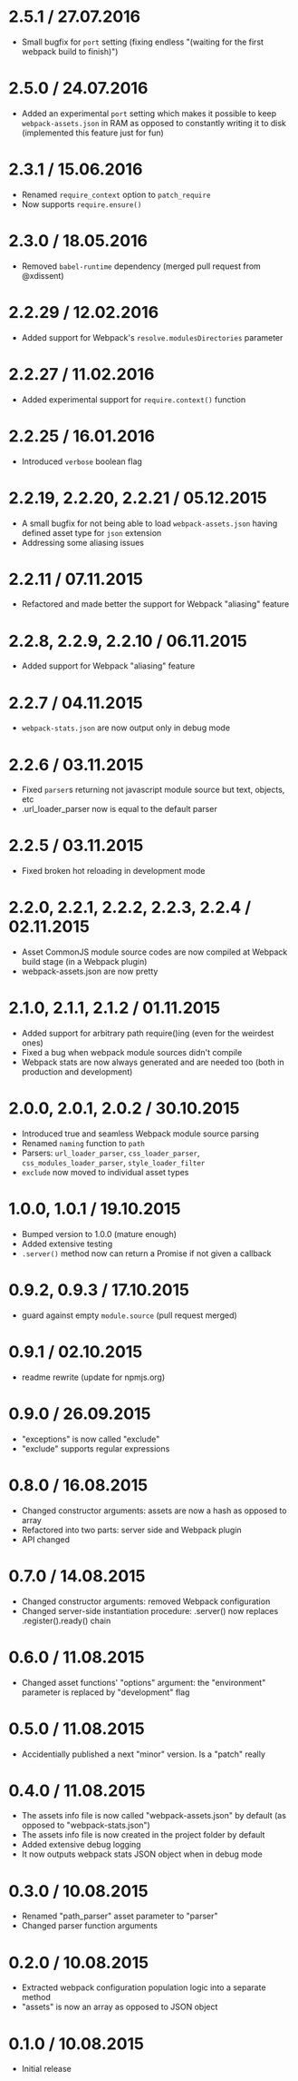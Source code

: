 2.5.1 / 27.07.2016
===================

  * Small bugfix for `port` setting (fixing endless "(waiting for the first webpack build to finish)")

2.5.0 / 24.07.2016
===================

  * Added an experimental `port` setting which makes it possible to keep `webpack-assets.json` in RAM as opposed to constantly writing it to disk (implemented this feature just for fun)

2.3.1 / 15.06.2016
===================

  * Renamed `require_context` option to `patch_require`
  * Now supports `require.ensure()`

2.3.0 / 18.05.2016
===================

  * Removed `babel-runtime` dependency (merged pull request from @xdissent)

2.2.29 / 12.02.2016
===================

  * Added support for Webpack's `resolve.modulesDirectories` parameter

2.2.27 / 11.02.2016
===================

  * Added experimental support for `require.context()` function

2.2.25 / 16.01.2016
===================

  * Introduced `verbose` boolean flag

2.2.19, 2.2.20, 2.2.21 / 05.12.2015
===================

  * A small bugfix for not being able to load `webpack-assets.json` having defined asset type for `json` extension
  * Addressing some aliasing issues

2.2.11 / 07.11.2015
===================

  * Refactored and made better the support for Webpack "aliasing" feature

2.2.8, 2.2.9, 2.2.10 / 06.11.2015
===================

  * Added support for Webpack "aliasing" feature

2.2.7 / 04.11.2015
===================

  * `webpack-stats.json` are now output only in debug mode

2.2.6 / 03.11.2015
===================

  * Fixed `parser`s returning not javascript module source but text, objects, etc
  * .url_loader_parser now is equal to the default parser

2.2.5 / 03.11.2015
===================

  * Fixed broken hot reloading in development mode

2.2.0, 2.2.1, 2.2.2, 2.2.3, 2.2.4 / 02.11.2015
===================

  * Asset CommonJS module source codes are now compiled at Webpack build stage (in a Webpack plugin)
  * webpack-assets.json are now pretty

2.1.0, 2.1.1, 2.1.2 / 01.11.2015
===================

  * Added support for arbitrary path require()ing (even for the weirdest ones)
  * Fixed a bug when webpack module sources didn't compile
  * Webpack stats are now always generated and are needed too (both in production and development)

2.0.0, 2.0.1, 2.0.2 / 30.10.2015
===================

  * Introduced true and seamless Webpack module source parsing
  * Renamed `naming` function to `path`
  * Parsers: `url_loader_parser`, `css_loader_parser`, `css_modules_loader_parser`, `style_loader_filter`
  * `exclude` now moved to individual asset types

1.0.0, 1.0.1 / 19.10.2015
===================

  * Bumped version to 1.0.0 (mature enough)
  * Added extensive testing
  * `.server()` method now can return a Promise if not given a callback

0.9.2, 0.9.3 / 17.10.2015
===================

  * guard against empty `module.source` (pull request merged)

0.9.1 / 02.10.2015
===================

  * readme rewrite (update for npmjs.org)

0.9.0 / 26.09.2015
===================

  * "exceptions" is now called "exclude"
  * "exclude" supports regular expressions

0.8.0 / 16.08.2015
===================

  * Changed constructor arguments: assets are now a hash as opposed to array
  * Refactored into two parts: server side and Webpack plugin
  * API changed

0.7.0 / 14.08.2015
===================

  * Changed constructor arguments: removed Webpack configuration
  * Changed server-side instantiation procedure: .server() now replaces .register().ready() chain

0.6.0 / 11.08.2015
===================

  * Changed asset functions' "options" argument: the "environment" parameter is replaced by "development" flag

0.5.0 / 11.08.2015
===================

  * Accidentially published a next "minor" version. Is a "patch" really

0.4.0 / 11.08.2015
===================

  * The assets info file is now called "webpack-assets.json" by default (as opposed to "webpack-stats.json")
  * The assets info file is now created in the project folder by default
  * Added extensive debug logging
  * It now outputs webpack stats JSON object when in debug mode

0.3.0 / 10.08.2015
===================

  * Renamed "path_parser" asset parameter to "parser"
  * Changed parser function arguments

0.2.0 / 10.08.2015
===================

  * Extracted webpack configuration population logic into a separate method
  * "assets" is now an array as opposed to JSON object

0.1.0 / 10.08.2015
===================

  * Initial release
